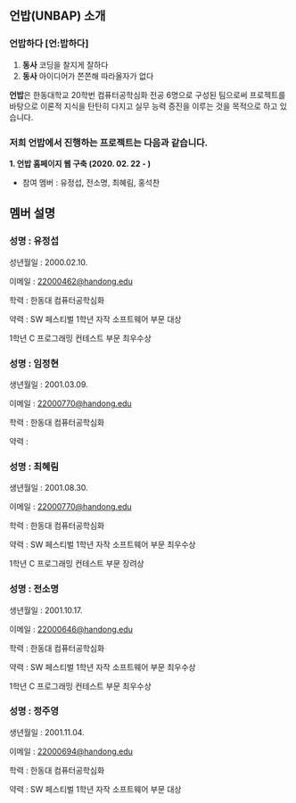 
## 언밥(UNBAP) 소개
### **언밥하다** \[언:밥하다\] 

1. **동사**  코딩을 찰지게 잘하다
2. **동사**  아이디어가 쫀쫀해 따라올자가 없다

 **언밥**은 한동대학교 20학번 컴퓨터공학심화 전공 6명으로 구성된 팀으로써 프로젝트를 바탕으로 이론적 지식을 탄탄히 다지고 실무 능력 증진을 이루는 것을 목적으로 하고 있습니다. 

### 저희 언밥에서 진행하는 프로젝트는 다음과 같습니다.
**1. 언밥 홈페이지 웹 구축 (2020. 02. 22 - )**
  - 참여 멤버 : 유정섭, 전소명, 최혜림, 홍석찬

## 멤버 설명

### 성명 : 유정섭

성년월일 : 2000.02.10.

이메일 : 22000462@handong.edu

학력 : 한동대 컴퓨터공학심화

약력 : SW 페스티벌 1학년 자작 소프트웨어 부문 대상

1학년 C 프로그래밍 컨테스트 부문 최우수상

  

### 성명 : 임정현

생년월일 : 2001.03.09.

이메일 : 22000770@handong.edu

학력 : 한동대 컴퓨터공학심화

약력 :

  

### 성명 : 최혜림

생년월일 : 2001.08.30.

이메일 : 22000770@handong.edu

학력 : 한동대 컴퓨터공학심화

약력 : SW 페스티벌 1학년 자작 소프트웨어 부문 최우수상

1학년 C 프로그래밍 컨테스트 부문 장려상

### 성명 : 전소명

생년월일 : 2001.10.17.

이메일 : 22000646@handong.edu

학력 : 한동대 컴퓨터공학심화

약력 : SW 페스티벌 1학년 자작 소프트웨어 부문 최우수상

1학년 C 프로그래밍 컨테스트 부문 최우수상

### 성명 : 정주영

생년월일 : 2001.11.04.

이메일 : 22000694@handong.edu

학력 : 한동대 컴퓨터공학심화

약력 : SW 페스티벌 1학년 자작 소프트웨어 부문 대상
